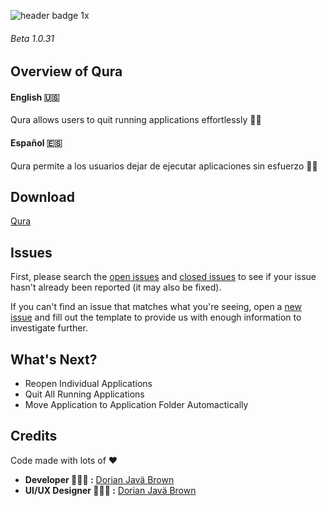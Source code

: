 
![header badge 1x](https://user-images.githubusercontent.com/19171147/41292004-3f193ece-6e1f-11e8-9ec7-edfd7451fbe4.png)

###### Beta 1.0.31
## Overview of Qura 

#### English 🇺🇸
Qura allows users to quit running applications effortlessly ✌🏽

#### Español 🇪🇸
Qura permite a los usuarios dejar de ejecutar aplicaciones sin esfuerzo ✌🏽


## Download

[Qura](https://www.qura.co)


## Issues
First, please search the [open issues](https://github.com/ZEUSOFCS/Qura/issues?q=is%3Aopen)
and [closed issues](https://github.com/ZEUSOFCS/Qura/issues?q=is%3Aclosed)
to see if your issue hasn't already been reported (it may also be fixed).

If you can't find an issue that matches what you're seeing, open a [new issue](https://github.com/ZEUSOFCS/Qura/issues)
and fill out the template to provide us with enough information to investigate
further.


## What's Next?
- Reopen Individual Applications
- Quit All Running Applications
- Move Application to Application Folder Automactically


## Credits
 Code made with lots of ♥️ 
  - **Developer 👨🏽‍💻  :** [Dorian Javä Brown](www.dorianbrown.me) 
  - **UI/UX Designer 👨🏽‍🎨  :** [Dorian Javä Brown](www.dorianbrown.me) 


<!--## License -->

**[](LICENSE)**
